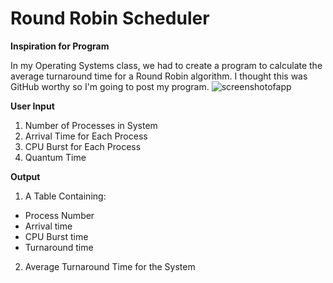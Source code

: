 # Round Robin Scheduler
__Inspiration for Program__

In my Operating Systems class, we had to create a program to calculate the average turnaround time for a Round Robin algorithm. I thought this was GitHub worthy so I'm going to post my program.
![screenshotofapp](https://user-images.githubusercontent.com/18653175/46627805-a5b44880-cb09-11e8-8e52-fcd73264c95d.png)

__User Input__

1. Number of Processes in System
2. Arrival Time for Each Process
3. CPU Burst for Each Process
4. Quantum Time

__Output__

1. A Table Containing:
* Process Number
* Arrival time
* CPU Burst time
* Turnaround time 

2. Average Turnaround Time for the System
